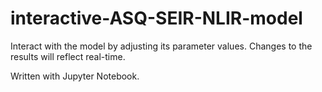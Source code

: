 # interactive-ASQ-SEIR-NLIR-model

Interact with the model by adjusting its parameter values. Changes to the results will reflect real-time. 

Written with Jupyter Notebook.
